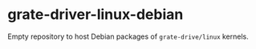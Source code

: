# grate-driver-linux-debian
Empty repository to host Debian packages of `grate-drive/linux` kernels.

